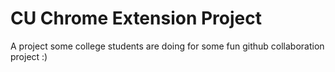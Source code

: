 # CU Chrome Extension Project
A project some college students are doing for some fun github collaboration project :)
